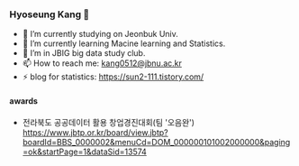 ### Hyoseung Kang 👋


- 🔭 I’m currently studying on Jeonbuk Univ.
- 🌱 I’m currently learning Macine learning and Statistics.
- 👯 I’m in JBIG big data study club.
- 📫 How to reach me: kang0512@jbnu.ac.kr
- ⚡ blog for statistics: https://sun2-111.tistory.com/

#### awards
- 전라북도 공공데이터 활용 창업경진대회(팀 '오음완') https://www.jbtp.or.kr/board/view.jbtp?boardId=BBS_0000002&menuCd=DOM_000000101002000000&paging=ok&startPage=1&dataSid=13574

